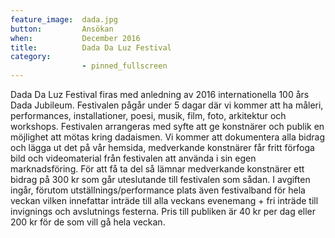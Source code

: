 ```yaml
---
feature_image:  dada.jpg
button:         Ansökan
when:           December 2016
title:          Dada Da Luz Festival
category:
                - pinned_fullscreen
---
```



Dada Da Luz Festival firas med anledning av 2016 internationella 100 års Dada Jubileum. Festivalen pågår under 5 dagar där vi kommer att ha måleri, performances, installationer, poesi, musik, film, foto, arkitektur och workshops. Festivalen arrangeras med syfte att ge konstnärer och publik en möjlighet att mötas kring dadaismen. Vi kommer att dokumentera alla bidrag och lägga ut det på vår hemsida, medverkande konstnärer får fritt förfoga bild och videomaterial från festivalen att använda i sin egen marknadsföring. För att få ta del så lämnar medverkande konstnärer ett bidrag på 300 kr som går uteslutande till festivalen som sådan. I avgiften ingår, förutom utställnings/performance plats även festivalband för hela veckan vilken innefattar inträde till alla veckans evenemang + fri inträde till invignings och avslutnings festerna. Pris till publiken är 40 kr per dag eller 200 kr för de som vill gå hela veckan.
